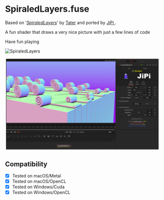 SpiraledLayers.fuse
===========

Based on '_[SpiraledLayers](https://www.shadertoy.com/view/Ns3XWf)_' by [Tater](https://www.shadertoy.com/user/Tater) and ported by [JiPi ](../../Site/Profiles/JiPi.md).

A fun shader that draws a very nice picture with just a few lines of code

Have fun playing

![SpiraledLayers](https://user-images.githubusercontent.com/78935215/139493856-cdb40fd4-3040-462f-b457-3eba242202ca.gif)


[![SpiraledLayers](SpiraledLayers.png)](SpiraledLayers.fuse)



## Compatibility
- [x] Tested on macOS/Metal
- [x] Tested on macOS/OpenCL
- [x] Tested on Windows/Cuda
- [x] Tested on Windows/OpenCL
